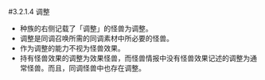 #3.2.1.4        调整
* 种族的右侧记载了「调整」的怪兽为调整。
* 调整是同调召唤所需的同调素材中所必要的怪兽。
* 作为调整的能力不视为怪兽效果。
* 持有怪兽效果的调整为效果怪兽，而怪兽情报中没有怪兽效果记述的调整为通常怪兽。而且，同调怪兽中也存在调整。
